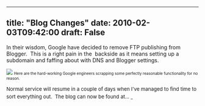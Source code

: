 
---
title: "Blog Changes"
date: 2010-02-03T09:42:00
draft: False
---

In their wisdom, Google have decided to remove FTP publishing from Blogger.  This is a right pain in the  backside as it means setting up a subdomain and faffing about with DNS and Blogger settings.

<a href="http://1.bp.blogspot.com/_62oTnOHwOSo/S2lExnSLDiI/AAAAAAAACB8/8DtbHPInzq4/s1600-h/Colossus_wideweb__470x308,0.jpg"><img src="http://1.bp.blogspot.com/_62oTnOHwOSo/S2lExnSLDiI/AAAAAAAACB8/8DtbHPInzq4/s320/Colossus_wideweb__470x308,0.jpg"/></a> <span style="font-size: x-small;">Here are the hard-working Google engineers scrapping some perfectly reasonable functionality for no reason.</span>

<span style="font-size: x-small;"><span style="font-size: small;">Normal service will resume in a couple of days when I've managed to find time to sort everything out.  The blog can now be found at...</span></span>
<span style="font-size: x-small;"><a href="http://blog.danandtheduke.co.uk/"><span style="font-size: large;"> </span></a> </span></span>